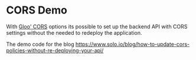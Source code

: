 # CORS Demo

With [Gloo' CORS](https://docs.solo.io/gloo-edge/latest/guides/security/cors/) options its possible to set up the backend API with CORS settings without the needed to redeploy the application.

The demo code for the blog https://www.solo.io/blog/how-to-update-cors-policies-without-re-deploying-your-api/
